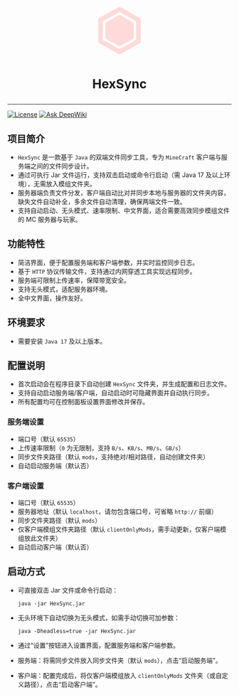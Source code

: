 <!--suppress HtmlDeprecatedAttribute -->
<p align="center"><svg xmlns="http://www.w3.org/2000/svg" width="128" height="128" viewBox="0 0 24 24"><path fill="#FFDADA" d="m12 5.32l6 3.37v6.62l-6 3.37l-6-3.37V8.69zm9 11.18c0 .38-.21.71-.53.88l-7.9 4.44c-.16.12-.36.18-.57.18s-.41-.06-.57-.18l-7.9-4.44A.99.99 0 0 1 3 16.5v-9c0-.38.21-.71.53-.88l7.9-4.44c.16-.12.36-.18.57-.18s.41.06.57.18l7.9 4.44c.32.17.53.5.53.88zM12 4.15L5 8.09v7.82l7 3.94l7-3.94V8.09z"/></svg>

# <p align="center">HexSync

---
[![License](https://img.shields.io/github/license/ForgeStove/HexSync?style=flat&color=900c3f)](https://github.com/ForgeStove/HexSync?tab=readme-ov-file#MIT-1-ov-file)
[![Ask DeepWiki](https://deepwiki.com/badge.svg)](https://deepwiki.com/ForgeStove/HexSync)

## 项目简介

- `HexSync` 是一款基于 `Java` 的双端文件同步工具，专为 `MineCraft` 客户端与服务端之间的文件同步设计。
- 通过可执行 Jar 文件运行，支持双击启动或命令行启动（需 Java 17 及以上环境），无需放入模组文件夹。
- 服务器端负责文件分发，客户端自动比对并同步本地与服务器的文件夹内容，缺失文件自动补全，多余文件自动清理，确保两端文件一致。
- 支持自动启动、无头模式、速率限制、中文界面，适合需要高效同步模组文件的 MC 服务器与玩家。

## 功能特性

- 简洁界面，便于配置服务端和客户端参数，并实时监控同步日志。
- 基于 `HTTP` 协议传输文件，支持通过内网穿透工具实现远程同步。
- 服务端可限制上传速率，保障带宽安全。
- 支持无头模式，适配服务器环境。
- 全中文界面，操作友好。

## 环境要求

- 需要安装 `Java 17` 及以上版本。

## 配置说明

- 首次启动会在程序目录下自动创建 `HexSync` 文件夹，并生成配置和日志文件。
- 支持自动启动服务端/客户端，自动启动时可隐藏界面并自动执行同步。
- 所有配置均可在控制面板设置界面修改并保存。

### 服务端设置

- 端口号（默认 `65535`）
- 上传速率限制（`0` 为无限制，支持 `B/s`、`KB/s`、`MB/s`、`GB/s`）
- 同步文件夹路径（默认 `mods`，支持绝对/相对路径，自动创建文件夹）
- 自动启动服务端（默认否）

### 客户端设置

- 端口号（默认 `65535`）
- 服务器地址（默认 `localhost`，请勿包含端口号，可省略 `http://` 前缀）
- 同步文件夹路径（默认 `mods`）
- 仅客户端模组文件夹路径（默认 `clientOnlyMods`，需手动更新，仅客户端模组放此文件夹）
- 自动启动客户端（默认否）

## 启动方式

- 可直接双击 Jar 文件或命令行启动：

      java -jar HexSync.jar

- 无头环境下自动切换为无头模式，如需手动切换可加参数：

      java -Dheadless=true -jar HexSync.jar

- 通过“设置”按钮进入设置界面，配置服务端和客户端参数。
- 服务端：将需同步文件放入同步文件夹（默认 `mods`），点击“启动服务端”。
- 客户端：配置完成后，将仅客户端模组放入 `clientOnlyMods` 文件夹（或自定义路径），点击“启动客户端”。
